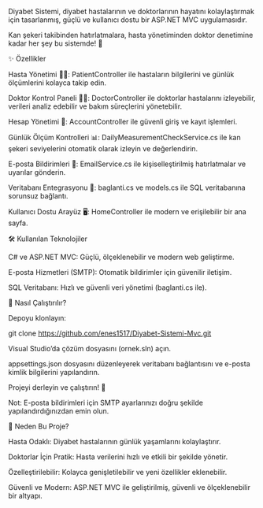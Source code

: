 Diyabet Sistemi, diyabet hastalarının ve doktorlarının hayatını kolaylaştırmak için tasarlanmış, güçlü ve kullanıcı dostu bir ASP.NET MVC uygulamasıdır. 

Kan şekeri takibinden hatırlatmalara, hasta yönetiminden doktor denetimine kadar her şey bu sistemde! 🚀

✨ Özellikler


Hasta Yönetimi 🧑‍⚕️: PatientController ile hastaların bilgilerini ve günlük ölçümlerini kolayca takip edin.


Doktor Kontrol Paneli 👨‍⚕️: DoctorController ile doktorlar hastalarını izleyebilir, verileri analiz edebilir ve bakım süreçlerini yönetebilir.


Hesap Yönetimi 🔐: AccountController ile güvenli giriş ve kayıt işlemleri.


Günlük Ölçüm Kontrolleri 📊: DailyMeasurementCheckService.cs ile kan şekeri seviyelerini otomatik olarak izleyin ve değerlendirin.


E-posta Bildirimleri 📧: EmailService.cs ile kişiselleştirilmiş hatırlatmalar ve uyarılar gönderin.


Veritabanı Entegrasyonu 💾: baglanti.cs ve models.cs ile SQL veritabanına sorunsuz bağlantı.


Kullanıcı Dostu Arayüz 🖥️: HomeController ile modern ve erişilebilir bir ana sayfa.


🛠️ Kullanılan Teknolojiler


C# ve ASP.NET MVC: Güçlü, ölçeklenebilir ve modern web geliştirme.


E-posta Hizmetleri (SMTP): Otomatik bildirimler için güvenilir iletişim.


SQL Veritabanı: Hızlı ve güvenli veri yönetimi (baglanti.cs ile).


🚀 Nasıl Çalıştırılır?


Depoyu klonlayın:

git clone https://github.com/enes1517/Diyabet-Sistemi-Mvc.git


Visual Studio’da çözüm dosyasını (ornek.sln) açın.


appsettings.json dosyasını düzenleyerek veritabanı bağlantısını ve e-posta kimlik bilgilerini yapılandırın.

Projeyi derleyin ve çalıştırın! 🎉

Not: E-posta bildirimleri için SMTP ayarlarınızı doğru şekilde yapılandırdığınızdan emin olun.

🌟 Neden Bu Proje?

Hasta Odaklı: Diyabet hastalarının günlük yaşamlarını kolaylaştırır.

Doktorlar İçin Pratik: Hasta verilerini hızlı ve etkili bir şekilde yönetir.

Özelleştirilebilir: Kolayca genişletilebilir ve yeni özellikler eklenebilir.

Güvenli ve Modern: ASP.NET MVC ile geliştirilmiş, güvenli ve ölçeklenebilir bir altyapı.
